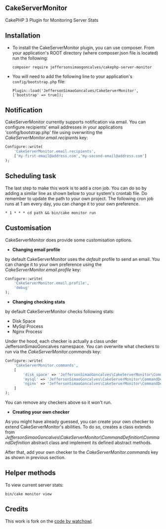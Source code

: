 ## CakeServerMonitor
CakePHP 3 Plugin for Monitoring Server Stats

## Installation

+ To install the CakeServerMonitor plugin, you can use composer. From your application's ROOT directory (where composer.json file is located) run the following:

    ```composer require jeffersonsimaogoncalves/cakephp-server-monitor```

+ You will need to add the following line to your application's `config/bootstrap.php` file:

    ```Plugin::load('JeffersonSimaoGoncalves/CakeServerMonitor',['bootstrap' => true]);```


## Notification
CakeServerMonitor currently supports notification via email. 
You can configure recipients' email addresses in your applications 'config/bootstrap.php' file 
using overwriting the *CakeServerMonitor.email.recipients* key:

```php
Configure::write(
    'CakeServerMonitor.email.recipients',
    ['my-first-email@address.com','my-second-email@address.com']
);
```

## Scheduling task

The last step to make this work is to add a cron job. 
You can do so by adding a similar line as shown below to your system's crontab file. 
Do remember to update the path to your own project. 
The following cron job runs at 1 am every day, you can change it
to your own preference. 

`* 1 * * * cd path && bin/cake monitor run`

## Customisation
CakeServerMonitor does provide some customisation options. 

+ **Changing email profile**

by default CakeServerMonitor uses the *default*
profile to send an email. You can change it to your own preference using the
*CakeServerMonitor.email.profile* key:
   
```php
Configure::write(
    'CakeServerMonitor.email.profile',
    'debug'
);
```

+ **Changing checking stats**

by default CakeServerMonitor checks following stats:

+ Disk Space
+ MySql Process
+ Nginx Process

Under the hood, each checker is actually a class under JeffersonSimaoGoncalves
namespace. You can overwrite what checkers to run via the 
*CakeServerMonitor.commands* key:

```php
Configure::write(
    'CakeServerMonitor.commands',
    [
        'disk_space' => 'JeffersonSimaoGoncalves\CakeServerMonitor\CommandDefinition\DiskSpace',
        'mysql' => 'JeffersonSimaoGoncalves\CakeServerMonitor\CommandDefinition\MySql',
        'nginx' => 'JeffersonSimaoGoncalves\CakeServerMonitor\CommandDefinition\Nginx',
    ]
);
```

You can remove any checkers above so it won't run.  

+ **Creating your own checker**

As you might have already guessed, you can create your own checker to extend CakeServerMonitor's abilities.
To do so, creates a class extends from *JeffersonSimaoGoncalves\CakeServerMonitor\CommandDefinition\CommandDefinition* abstract 
class and implement its defined abstract methods.

After that, add your own checker to the *CakeServerMonitor.commands* key as shown in previous section.


## Helper methods

To view current server stats: 

`bin/cake monitor view`

## Credits

This work is fork on the [code by watchowl](https://github.com/watchowl/cake-server-monitor).
